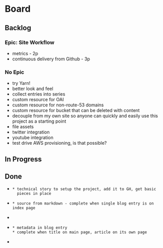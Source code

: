 # Board



## Backlog

### Epic: Site Workflow

* metrics - 2p
* continuous delivery from Github - 3p

### No Epic

* try Yarn!
* better look and feel
* collect entries into series
* custom resource for OAI
* custom resource for non-route-53 domains
* custom resource for bucket that can be deleted with content
* decouple from my own site so anyone can quickly and easily use this
project as a starting point
* file assets
* twitter integration
* youtube integration
* test drive AWS provisioning, is that possible?

## In Progress


## Done

* ~~~brand new web project runs locally (Publish a Blog Entry) - 1p~~~
  * technical story to setup the project, add it to GH, get basic
    pieces in place
* ~~~add an entry (Publish a Blog Entry)- 3p~~~
  * source from markdown - complete when single blog entry is on index page
* ~~~simple publishing to AWS (Publish a Blog Entry)- 2p~~~
* ~~~entry title/summary on main page (Publish a Blog Entry) - 3p~~~
  * metadata in blog entry
  * complete when title on main page, article on its own page
* ~~~articles carry their own metadata - 3p~~~
